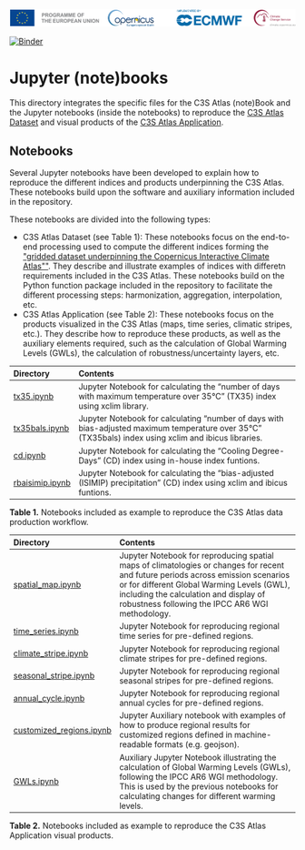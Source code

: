 ![logo](./notebooks/figures/LogoLine_horizon_C3S.png)

[![Binder](https://mybinder.org/badge_logo.svg)](https://mybinder.org/v2/gh/ecmwf-projects/c3s-atlas/tree/main/HEAD?urlpath=%2Fdoc%2Ftree%2Fhttps%3A%2F%2Fgithub.com%2Fecmwf-projects%2Fc3s-atlas%2Fblob%2Fmain%2Fbook%2Ftx35.ipynb)

# Jupyter (note)books


This directory integrates the specific files for the C3S Atlas (note)Book and the Jupyter notebooks (inside the notebooks) to reproduce the [C3S Atlas Dataset](https://doi.org/10.24381/cds.h35hb680) and visual products of the [C3S Atlas Application](https://atlas.climate.copernicus.eu).

## Notebooks

Several Jupyter notebooks have been developed to explain how to reproduce the different indices and products underpinning the C3S Atlas. These notebooks build upon the software and auxiliary information included in the repository.

These notebooks are divided into the following types: 
 - C3S Atlas Dataset (see Table 1): These notebooks focus on the end-to-end processing used to compute the different indices forming the ["gridded dataset underpinning the Copernicus Interactive Climate Atlas""](https://cds.climate.copernicus.eu/datasets/multi-origin-c3s-atlas?tab=overview). They describe and illustrate examples of indices with differetn requirements included in the C3S Atlas. These notebooks build on the Python function package included in the repository to facilitate the different processing steps: harmonization, aggregation, interpolation, etc.
 - C3S Atlas Application (see Table 2): These notebooks focus on the products visualized in the C3S Atlas (maps, time series, climatic stripes, etc.). They describe how to reproduce these products, as well as the auxiliary elements required, such as the calculation of Global Warming Levels (GWLs), the calculation of robustness/uncertainty layers, etc.


| Directory | Contents |
| :-------- | :------- |
| [tx35.ipynb](https://github.com/ecmwf-projects/c3s-atlas/blob/main/book/notebooks/tx35.ipynb) | Jupyter Notebook for calculating the “number of days with maximum temperature over 35°C” (TX35) index using xclim library. | 
| [tx35bals.ipynb](https://github.com/ecmwf-projects/c3s-atlas/blob/main/book/notebooks/tx35bals.ipynb) | Jupyter Notebook for calculating “number of days with bias-adjusted maximum temperature over 35°C” (TX35bals) index using xclim and ibicus libraries. |
| [cd.ipynb](https://github.com/ecmwf-projects/c3s-atlas/blob/main/book/notebooks/cd.ipynb) | Jupyter Notebook for calculating the “Cooling Degree-Days” (CD) index using in-house index funtions. |
| [rbaisimip.ipynb](https://github.com/ecmwf-projects/c3s-atlas/blob/main/book/notebooks/rbaisimip.ipynb) | Jupyter Notebook for calculating the “bias-adjusted (ISIMIP) precipitation” (CD) index using xclim and ibicus funtions. |

**Table 1.** Notebooks included as example to reproduce the C3S Atlas data production workflow.

| Directory | Contents |
| :-------- | :------- |
|  [spatial_map.ipynb](https://github.com/ecmwf-projects/c3s-atlas/blob/main/book/notebooks/spatial_map.ipynb) | Jupyter Notebook for reproducing spatial maps of climatologies or changes for recent and future periods across emission scenarios or for different Global Warming Levels (GWL), including the calculation and display of robustness following the IPCC AR6 WGI methodology.
|  [time_series.ipynb](https://github.com/ecmwf-projects/c3s-atlas/blob/main/book/notebooks/time_series.ipynb) | Jupyter Notebook for reproducing regional time series for pre-defined regions.
|  [climate_stripe.ipynb](https://github.com/ecmwf-projects/c3s-atlas/blob/main/book/notebooks/climate_stripes.ipynb) | Jupyter Notebook for reproducing regional climate stripes for pre-defined regions.
|  [seasonal_stripe.ipynb](https://github.com/ecmwf-projects/c3s-atlas/blob/main/book/notebooks/seasonal_stripes.ipynb) | Jupyter Notebook for reproducing regional seasonal stripes for pre-defined regions.
|  [annual_cycle.ipynb](https://github.com/ecmwf-projects/c3s-atlas/blob/main/book/notebooks/annual_cycle.ipynb) | Jupyter Notebook for reproducing regional annual cycles for pre-defined regions.
|  [customized_regions.ipynb](https://github.com/ecmwf-projects/c3s-atlas/blob/main/book/notebooks/customized_regions.ipynb) | Jupyter Auxiliary notebook with examples of how to produce regional results for customized regions defined in machine-readable formats (e.g. geojson).
|  [GWLs.ipynb](https://github.com/ecmwf-projects/c3s-atlas/blob/main/book/notebooks/GWLs.ipynb) | Auxiliary Jupyter Notebook illustrating the calculation of Global Warming Levels (GWLs), following the IPCC AR6 WGI methodology. This is used by the previous notebooks for calculating changes for different warming levels.

**Table 2.** Notebooks included as example to reproduce the C3S Atlas Application visual products.







